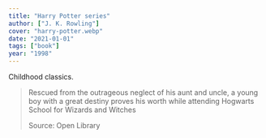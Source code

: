 ```yaml
---
title: "Harry Potter series"
author: ["J. K. Rowling"]
cover: "harry-potter.webp"
date: "2021-01-01"
tags: ["book"]
year: "1998"
---
```


Childhood classics.

> Rescued from the outrageous neglect of his aunt and uncle, a young boy with a great destiny proves his worth while attending Hogwarts School for Wizards and Witches
>
> Source: Open Library
